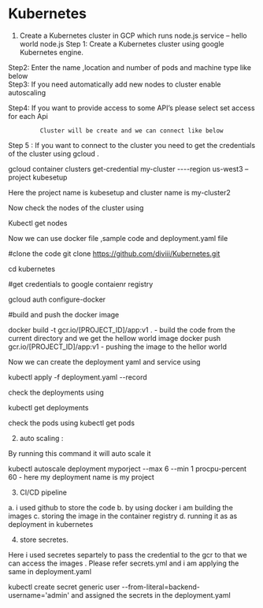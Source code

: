 # Kubernetes
1.	Create a Kubernetes cluster in GCP which runs node.js service – hello world  node.js
    Step 1: 
              Create a Kubernetes cluster using google Kubernetes engine. 
               
Step2: 
              Enter the name ,location and number of pods and machine type like below      
Step3:        If you need automatically add new nodes to cluster enable autoscaling
     
Step4: 
             If you want to provide access to some API’s please select set access for each Api
  
             Cluster will be create and we can connect like below 
 
Step 5 : 
If you want to connect to the cluster you need to get the credentials of the cluster using gcloud .

gcloud container clusters get-credential my-cluster  ----region us-west3 –project kubesetup 

Here the project name is kubesetup and cluster name is my-cluster2

Now check the nodes of the cluster using 

Kubectl get nodes 

Now we can use docker file ,sample code and deployment.yaml file 

#clone the code 
git clone https://github.com/diviii/Kubernetes.git

cd kubernetes

#get credentials to google contaienr registry

gcloud auth configure-docker

#build and push  the docker image 

docker build -t gcr.io/[PROJECT_ID]/app:v1 . - build the code from the current directory and we get the hellow world image
docker push gcr.io/[PROJECT_ID]/app:v1 - pushing the image to the hellor world

Now we can create the deployment yaml and service using 

kubectl apply -f deployment.yaml --record

check the deployments using 

kubectl get deployments

check the pods using 
 kubectl get pods

2. auto scaling :

By running this command it will auto scale it 

kubectl autoscale deployment myporject --max 6 --min 1 procpu-percent 60 - here my deployment name is my project

3. CI/CD pipeline

 a. i used github to store the code
 b. by using docker i am building the images 
 c. storing the image in the container registry
 d. running it as as deployment in kubernetes
 
 4. store secretes.

Here i used secretes separtely to pass the credential to the gcr to that we can access the images . 
Please refer secrets.yml and i am applying the same in deployment.yaml

kubectl create secret generic user --from-literal=backend-username='admin'
 and assigned the secrets in the deployment.yaml
